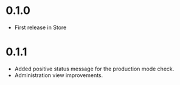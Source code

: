 # 0.1.0

* First release in Store

# 0.1.1

* Added positive status message for the production mode check. 
* Administration view improvements.
